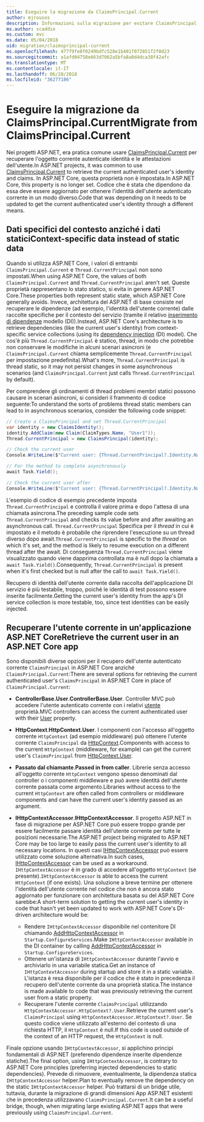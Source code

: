 ```yaml
---
title: Eseguire la migrazione da ClaimsPrincipal.Current
author: mjrousos
description: Informazioni sulla migrazione per evitare ClaimsPrincipal.Current per recuperare l'identità dell'utente autenticato corrente e le attestazioni in ASP.NET Core.
ms.author: scaddie
ms.custom: mvc
ms.date: 05/04/2018
uid: migration/claimsprincipal-current
ms.openlocfilehash: 477f9fe8f0249bdfc528e1b401f072851f2f0d23
ms.sourcegitcommit: a1afd04758e663d7062a5bfa8a0d4dca38f42afc
ms.translationtype: MT
ms.contentlocale: it-IT
ms.lasthandoff: 06/20/2018
ms.locfileid: "36277186"
---
```

# <a name="migrate-from-claimsprincipalcurrent"></a><span data-ttu-id="ede44-103">Eseguire la migrazione da ClaimsPrincipal.Current</span><span class="sxs-lookup"><span data-stu-id="ede44-103">Migrate from ClaimsPrincipal.Current</span></span>

<span data-ttu-id="ede44-104">Nei progetti ASP.NET, era pratica comune usare [ClaimsPrincipal.Current](/dotnet/api/system.security.claims.claimsprincipal.current) per recuperare l'oggetto corrente autenticate identità e le attestazioni dell'utente.</span><span class="sxs-lookup"><span data-stu-id="ede44-104">In ASP.NET projects, it was common to use [ClaimsPrincipal.Current](/dotnet/api/system.security.claims.claimsprincipal.current) to retrieve the current authenticated user's identity and claims.</span></span> <span data-ttu-id="ede44-105">In ASP.NET Core, questa proprietà non è impostata.</span><span class="sxs-lookup"><span data-stu-id="ede44-105">In ASP.NET Core, this property is no longer set.</span></span> <span data-ttu-id="ede44-106">Codice che è stata che dipendono da essa deve essere aggiornato per ottenere l'identità dell'utente autenticato corrente in un modo diverso.</span><span class="sxs-lookup"><span data-stu-id="ede44-106">Code that was depending on it needs to be updated to get the current authenticated user's identity through a different means.</span></span>

## <a name="context-specific-data-instead-of-static-data"></a><span data-ttu-id="ede44-107">Dati specifici del contesto anziché i dati statici</span><span class="sxs-lookup"><span data-stu-id="ede44-107">Context-specific data instead of static data</span></span>

<span data-ttu-id="ede44-108">Quando si utilizza ASP.NET Core, i valori di entrambi `ClaimsPrincipal.Current` e `Thread.CurrentPrincipal` non sono impostati.</span><span class="sxs-lookup"><span data-stu-id="ede44-108">When using ASP.NET Core, the values of both `ClaimsPrincipal.Current` and `Thread.CurrentPrincipal` aren't set.</span></span> <span data-ttu-id="ede44-109">Queste proprietà rappresentano lo stato statico, si evita in genere ASP.NET Core.</span><span class="sxs-lookup"><span data-stu-id="ede44-109">These properties both represent static state, which ASP.NET Core generally avoids.</span></span> <span data-ttu-id="ede44-110">Invece, architettura del ASP.NET di base consiste nel recuperare le dipendenze (ad esempio, l'identità dell'utente corrente) dalle raccolte specifiche per il contesto del servizio (tramite il relativo [inserimento di dipendenze](xref:fundamentals/dependency-injection) modello (DI)).</span><span class="sxs-lookup"><span data-stu-id="ede44-110">Instead, ASP.NET Core's architecture is to retrieve dependencies (like the current user's identity) from context-specific service collections (using its [dependency injection](xref:fundamentals/dependency-injection) (DI) model).</span></span> <span data-ttu-id="ede44-111">Che cos'è più `Thread.CurrentPrincipal` è statico, thread, in modo che potrebbe non conservare le modifiche in alcuni scenari asincroni (e `ClaimsPrincipal.Current` chiama semplicemente `Thread.CurrentPrincipal` per impostazione predefinita).</span><span class="sxs-lookup"><span data-stu-id="ede44-111">What's more, `Thread.CurrentPrincipal` is thread static, so it may not persist changes in some asynchronous scenarios (and `ClaimsPrincipal.Current` just calls `Thread.CurrentPrincipal` by default).</span></span>

<span data-ttu-id="ede44-112">Per comprendere gli ordinamenti di thread problemi membri statici possono causare in scenari asincroni, si consideri il frammento di codice seguente:</span><span class="sxs-lookup"><span data-stu-id="ede44-112">To understand the sorts of problems thread static members can lead to in asynchronous scenarios, consider the following code snippet:</span></span>

```csharp
// Create a ClaimsPrincipal and set Thread.CurrentPrincipal
var identity = new ClaimsIdentity();
identity.AddClaim(new Claim(ClaimTypes.Name, "User1"));
Thread.CurrentPrincipal = new ClaimsPrincipal(identity);

// Check the current user
Console.WriteLine($"Current user: {Thread.CurrentPrincipal?.Identity.Name}");

// For the method to complete asynchronously
await Task.Yield();

// Check the current user after
Console.WriteLine($"Current user: {Thread.CurrentPrincipal?.Identity.Name}");
```

<span data-ttu-id="ede44-113">L'esempio di codice di esempio precedente imposta `Thread.CurrentPrincipal` e controlla il valore prima e dopo l'attesa di una chiamata asincrona.</span><span class="sxs-lookup"><span data-stu-id="ede44-113">The preceding sample code sets `Thread.CurrentPrincipal` and checks its value before and after awaiting an asynchronous call.</span></span> <span data-ttu-id="ede44-114">`Thread.CurrentPrincipal` Specifica per il *thread* in cui è impostato e il metodo è probabile che riprendere l'esecuzione su un thread diverso dopo await.</span><span class="sxs-lookup"><span data-stu-id="ede44-114">`Thread.CurrentPrincipal` is specific to the *thread* on which it's set, and the method is likely to resume execution on a different thread after the await.</span></span> <span data-ttu-id="ede44-115">Di conseguenza `Thread.CurrentPrincipal` viene visualizzato quando viene dapprima controllata ma è null dopo la chiamata a `await Task.Yield()`.</span><span class="sxs-lookup"><span data-stu-id="ede44-115">Consequently, `Thread.CurrentPrincipal` is present when it's first checked but is null after the call to `await Task.Yield()`.</span></span>

<span data-ttu-id="ede44-116">Recupero di identità dell'utente corrente dalla raccolta dell'applicazione DI servizio è più testabile, troppo, poiché le identità di test possono essere inserite facilmente.</span><span class="sxs-lookup"><span data-stu-id="ede44-116">Getting the current user's identity from the app's DI service collection is more testable, too, since test identities can be easily injected.</span></span>

## <a name="retrieve-the-current-user-in-an-aspnet-core-app"></a><span data-ttu-id="ede44-117">Recuperare l'utente corrente in un'applicazione ASP.NET Core</span><span class="sxs-lookup"><span data-stu-id="ede44-117">Retrieve the current user in an ASP.NET Core app</span></span>

<span data-ttu-id="ede44-118">Sono disponibili diverse opzioni per il recupero dell'utente autenticato corrente `ClaimsPrincipal` in ASP.NET Core anziché `ClaimsPrincipal.Current`:</span><span class="sxs-lookup"><span data-stu-id="ede44-118">There are several options for retrieving the current authenticated user's `ClaimsPrincipal` in ASP.NET Core in place of `ClaimsPrincipal.Current`:</span></span>

* <span data-ttu-id="ede44-119">**ControllerBase.User**.</span><span class="sxs-lookup"><span data-stu-id="ede44-119">**ControllerBase.User**.</span></span> <span data-ttu-id="ede44-120">Controller MVC può accedere l'utente autenticato corrente con i relativi [utente](/dotnet/api/microsoft.aspnetcore.mvc.controllerbase.user) proprietà.</span><span class="sxs-lookup"><span data-stu-id="ede44-120">MVC controllers can access the current authenticated user with their [User](/dotnet/api/microsoft.aspnetcore.mvc.controllerbase.user) property.</span></span>
* <span data-ttu-id="ede44-121">**HttpContext**.</span><span class="sxs-lookup"><span data-stu-id="ede44-121">**HttpContext.User**.</span></span> <span data-ttu-id="ede44-122">I componenti con l'accesso all'oggetto corrente `HttpContext` (ad esempio middleware) può ottenere l'utente corrente `ClaimsPrincipal` da [HttpContext](/dotnet/api/microsoft.aspnetcore.http.httpcontext.user).</span><span class="sxs-lookup"><span data-stu-id="ede44-122">Components with access to the current `HttpContext` (middleware, for example) can get the current user's `ClaimsPrincipal` from [HttpContext.User](/dotnet/api/microsoft.aspnetcore.http.httpcontext.user).</span></span>
* <span data-ttu-id="ede44-123">**Passato dal chiamante**.</span><span class="sxs-lookup"><span data-stu-id="ede44-123">**Passed in from caller**.</span></span> <span data-ttu-id="ede44-124">Librerie senza accesso all'oggetto corrente `HttpContext` vengono spesso denominati dal controller o i componenti middleware e può avere identità dell'utente corrente passata come argomento.</span><span class="sxs-lookup"><span data-stu-id="ede44-124">Libraries without access to the current `HttpContext` are often called from controllers or middleware components and can have the current user's identity passed as an argument.</span></span>
* <span data-ttu-id="ede44-125">**IHttpContextAccessor**.</span><span class="sxs-lookup"><span data-stu-id="ede44-125">**IHttpContextAccessor**.</span></span> <span data-ttu-id="ede44-126">Il progetto ASP.NET in fase di migrazione per ASP.NET Core può essere troppo grande per essere facilmente passare identità dell'utente corrente per tutte le posizioni necessarie.</span><span class="sxs-lookup"><span data-stu-id="ede44-126">The ASP.NET project being migrated to ASP.NET Core may be too large to easily pass the current user's identity to all necessary locations.</span></span> <span data-ttu-id="ede44-127">In questi casi [IHttpContextAccessor](/dotnet/api/microsoft.aspnetcore.http.ihttpcontextaccessor) può essere utilizzato come soluzione alternativa.</span><span class="sxs-lookup"><span data-stu-id="ede44-127">In such cases, [IHttpContextAccessor](/dotnet/api/microsoft.aspnetcore.http.ihttpcontextaccessor) can be used as a workaround.</span></span> <span data-ttu-id="ede44-128">`IHttpContextAccessor` è in grado di accedere all'oggetto `HttpContext` (se presente).</span><span class="sxs-lookup"><span data-stu-id="ede44-128">`IHttpContextAccessor` is able to access the current `HttpContext` (if one exists).</span></span> <span data-ttu-id="ede44-129">Una soluzione a breve termine per ottenere l'identità dell'utente corrente nel codice che non è ancora stato aggiornato per funzionare con architettura basata su del ASP.NET Core sarebbe:</span><span class="sxs-lookup"><span data-stu-id="ede44-129">A short-term solution to getting the current user's identity in code that hasn't yet been updated to work with ASP.NET Core's DI-driven architecture would be:</span></span>

  * <span data-ttu-id="ede44-130">Rendere `IHttpContextAccessor` disponibile nel contenitore DI chiamando [AddHttpContextAccessor](https://github.com/aspnet/Hosting/issues/793) in `Startup.ConfigureServices`.</span><span class="sxs-lookup"><span data-stu-id="ede44-130">Make `IHttpContextAccessor` available in the DI container by calling [AddHttpContextAccessor](https://github.com/aspnet/Hosting/issues/793) in `Startup.ConfigureServices`.</span></span>
  * <span data-ttu-id="ede44-131">Ottenere un'istanza di `IHttpContextAccessor` durante l'avvio e archiviarlo in una variabile statica.</span><span class="sxs-lookup"><span data-stu-id="ede44-131">Get an instance of `IHttpContextAccessor` during startup and store it in a static variable.</span></span> <span data-ttu-id="ede44-132">L'istanza è resa disponibile per il codice che è stato in precedenza il recupero dell'utente corrente da una proprietà statica.</span><span class="sxs-lookup"><span data-stu-id="ede44-132">The instance is made available to code that was previously retrieving the current user from a static property.</span></span>
  * <span data-ttu-id="ede44-133">Recuperare l'utente corrente `ClaimsPrincipal` utilizzando `HttpContextAccessor.HttpContext?.User`.</span><span class="sxs-lookup"><span data-stu-id="ede44-133">Retrieve the current user's `ClaimsPrincipal` using `HttpContextAccessor.HttpContext?.User`.</span></span> <span data-ttu-id="ede44-134">Se questo codice viene utilizzato all'esterno del contesto di una richiesta HTTP, il `HttpContext` è null.</span><span class="sxs-lookup"><span data-stu-id="ede44-134">If this code is used outside of the context of an HTTP request, the `HttpContext` is null.</span></span>

<span data-ttu-id="ede44-135">Finale opzione usando `IHttpContextAccessor`, si applichino principi fondamentali di ASP.NET (preferendo dipendenze inserite dipendenze statiche).</span><span class="sxs-lookup"><span data-stu-id="ede44-135">The final option, using `IHttpContextAccessor`, is contrary to ASP.NET Core principles (preferring injected dependencies to static dependencies).</span></span> <span data-ttu-id="ede44-136">Prevede di rimuovere, eventualmente, la dipendenza statica `IHttpContextAccessor` helper.</span><span class="sxs-lookup"><span data-stu-id="ede44-136">Plan to eventually remove the dependency on the static `IHttpContextAccessor` helper.</span></span> <span data-ttu-id="ede44-137">Può trattarsi di un bridge utile, tuttavia, durante la migrazione di grandi dimensioni App ASP.NET esistenti che in precedenza utilizzavano `ClaimsPrincipal.Current`.</span><span class="sxs-lookup"><span data-stu-id="ede44-137">It can be a useful bridge, though, when migrating large existing ASP.NET apps that were previously using `ClaimsPrincipal.Current`.</span></span>
